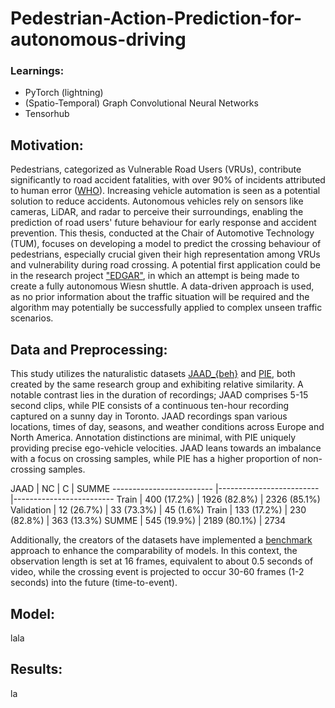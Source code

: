 # Pedestrian-Action-Prediction-for-autonomous-driving

### Learnings:
 - PyTorch (lightning)
 - (Spatio-Temporal) Graph Convolutional Neural Networks
 - Tensorhub
 
## Motivation:

Pedestrians, categorized as Vulnerable Road Users (VRUs), contribute significantly to road accident fatalities, with over 90\% of incidents attributed to human error ([WHO](https://www.who.int/health-topics/road-safety#tab=tab_1)).
Increasing vehicle automation is seen as a potential solution to reduce accidents.
Autonomous vehicles rely on sensors like cameras, LiDAR, and radar to perceive their surroundings, enabling the prediction of road users' future behaviour for early response and accident prevention.
This thesis, conducted at the Chair of Automotive Technology (TUM), focuses on developing a model to predict the crossing behaviour of pedestrians, especially crucial given their high representation among VRUs and vulnerability during road crossing.
A potential first application could be in the research project ["EDGAR"](https://www.mos.ed.tum.de/ftm/forschungsfelder/team-av-perception/edgar/), in which an attempt is being made to create a fully autonomous Wiesn shuttle.
A data-driven approach is used, as no prior information about the traffic situation will be required and the algorithm may potentially be successfully applied to complex unseen traffic scenarios.

## Data and Preprocessing:

This study utilizes the naturalistic datasets [JAAD_{beh}](https://data.nvision2.eecs.yorku.ca/JAAD_dataset/) and [PIE](https://data.nvision2.eecs.yorku.ca/PIE_dataset/), both created by the same research group and exhibiting relative similarity. 
A notable contrast lies in the duration of recordings; JAAD comprises 5-15 second clips, while PIE consists of a continuous ten-hour recording captured on a sunny day in Toronto. 
JAAD recordings span various locations, times of day, seasons, and weather conditions across Europe and North America.
Annotation distinctions are minimal, with PIE uniquely providing precise ego-vehicle velocities. 
JAAD leans towards an imbalance with a focus on crossing samples, while PIE has a higher proportion of non-crossing samples.

JAAD      			|  NC				|  C				| SUMME
-------------------------	|-------------------------	|-------------------------
Train				|  400 (17.2\%)		| 1926 (82.8\%)		| 2326 (85.1\%)
Validation			|  12 (26.7\%)		| 33 (73.3\%)		| 45 (1.6\%)
Train				|  133 (17.2\%)		| 230 (82.8\%)		| 363 (13.3\%)
SUMME			|  545 (19.9\%)		| 2189 (80.1\%)		| 2734


Additionally, the creators of the datasets have implemented a [benchmark](https://github.com/ykotseruba/PedestrianActionBenchmark) approach to enhance the comparability of models.
In this context, the observation length is set at 16 frames, equivalent to about 0.5 seconds of video, while the crossing event is projected to occur 30-60 frames (1-2 seconds) into the future (time-to-event).




## Model:
lala

## Results:
la